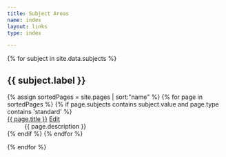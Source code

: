 ```yaml
---
title: Subject Areas
name: index
layout: links
type: index

---
```

{% for subject in site.data.subjects %}
<h2>{{ subject.label }}</h2>
<dl>
{% assign sortedPages = site.pages | sort:"name" %}
{% for page in sortedPages %}
{% if page.subjects contains subject.value and page.type contains 'standard' %}
<dt>
  <a href="{{ site.baseurl }}{{ page.url }}">{{ page.title }}</a>
  <a href="{{site.repourl}}/edit/{{ site.repobranch }}/standards/{{page.name}}"
     class="btn btn-default btn-xs" role="button">
    <span class="glyphicon glyphicon-edit"></span> Edit</a>
</dt>
<dd>{{ page.description }}</dd>
{% endif %}
{% endfor %}
</dl>
{% endfor %}
    
